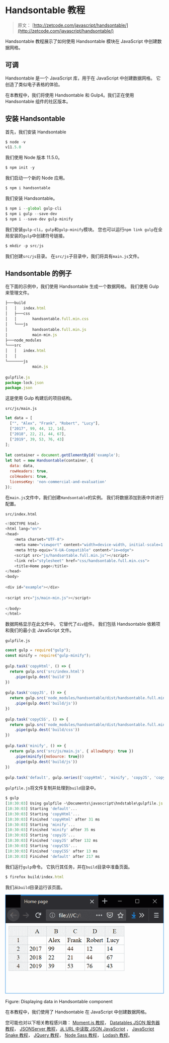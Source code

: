# Handsontable 教程

> 原文： [http://zetcode.com/javascript/handsontable/](http://zetcode.com/javascript/handsontable/)

Handsontable 教程展示了如何使用 Handsontable 模块在 JavaScript 中创建数据网格。

## 可调

Handsontable 是一个 JavaScript 库，用于在 JavaScript 中创建数据网格。 它创造了类似电子表格的体验。

在本教程中，我们将使用 Handsontable 和 Gulp4。我们正在使用 Handsontable 组件的社区版本。

## 安装 Handsontable

首先，我们安装 Handsontable

```js
$ node -v
v11.5.0

```

我们使用 Node 版本 11.5.0。

```js
$ npm init -y

```

我们启动一个新的 Node 应用。

```js
$ npm i handsontable 

```

我们安装 Handsontable。

```js
$ npm i --global gulp-cli
$ npm i gulp --save-dev
$ npm i --save-dev gulp-minify

```

我们安装`gulp-cli`，`gulp`和`gulp-minify`模块。 您也可以运行`npm link gulp`在全局安装的`gulp`中创建符号链接。

```js
$ mkdir -p src/js

```

我们创建`src/js`目录。 在`src/js`子目录中，我们将具有`main.js`文件。

## Handsontable 的例子

在下面的示例中，我们使用 Handsontable 生成一个数据网格。 我们使用 Gulp 来管理文件。

```js
├───build
│   │   index.html
│   ├───css
│   │       handsontable.full.min.css
│   └───js
│           handsontable.full.min.js
│           main-min.js
├───node_modules
└───src
│   │   index.html
│   │
└───────js
            main.js

gulpfile.js
package-lock.json
package.json        

```

这是使用 Gulp 构建后的项目结构。

`src/js/main.js`

```js
let data = [
  ["", "Alex", "Frank", "Robert", "Lucy"],
  ["2017", 99, 44, 12, 14],
  ["2018", 22, 21, 44, 67],
  ["2019", 39, 53, 76, 43]
];

let container = document.getElementById('example');
let hot = new Handsontable(container, {
  data: data,
  rowHeaders: true,
  colHeaders: true,
  licenseKey: 'non-commercial-and-evaluation'
});

```

在`main.js`文件中，我们创建`Handsontable`的实例。 我们将数据添加到表中并进行配置。

`src/index.html`

```js
<!DOCTYPE html>
<html lang="en">
<head>
    <meta charset="UTF-8">
    <meta name="viewport" content="width=device-width, initial-scale=1.0">
    <meta http-equiv="X-UA-Compatible" content="ie=edge">
    <script src="js/handsontable.full.min.js"></script>
    <link rel="stylesheet" href="css/handsontable.full.min.css">   
    <title>Home page</title>
</head>
<body>

<div id="example"></div>

<script src="js/main-min.js"></script>

</body>
</html>

```

数据网格显示在此文件中。 它替代了`div`组件。 我们包括 Handsontable 依赖项和我们的最小主 JavaScript 文件。

`gulpfile.js`

```js
const gulp = require("gulp");
const minify = require("gulp-minify");

gulp.task('copyHtml', () => {
  return gulp.src('src/index.html')
    .pipe(gulp.dest('build'))
})

gulp.task('copyJS', () => {
  return gulp.src('node_modules/handsontable/dist/handsontable.full.min.js')
    .pipe(gulp.dest('build/js'))
})

gulp.task('copyCSS', () => {
  return gulp.src('node_modules/handsontable/dist/handsontable.full.min.css')
    .pipe(gulp.dest('build/css'))
})

gulp.task('minify', () => {
  return gulp.src('src/js/main.js', { allowEmpty: true }) 
    .pipe(minify({noSource: true}))
    .pipe(gulp.dest('build/js'))
})

gulp.task('default', gulp.series(['copyHtml', 'minify', 'copyJS', 'copyCSS']));

```

`gulpfile.js`将文件复制并处理到`build`目录中。

```js
$ gulp
[10:30:03] Using gulpfile ~\Documents\javascript\hndstable\gulpfile.js
[10:30:03] Starting 'default'...
[10:30:03] Starting 'copyHtml'...
[10:30:03] Finished 'copyHtml' after 31 ms
[10:30:03] Starting 'minify'...
[10:30:03] Finished 'minify' after 35 ms
[10:30:03] Starting 'copyJS'...
[10:30:03] Finished 'copyJS' after 132 ms
[10:30:03] Starting 'copyCSS'...
[10:30:03] Finished 'copyCSS' after 13 ms
[10:30:03] Finished 'default' after 217 ms  

```

我们运行`gulp`命令。 它执行其任务，并在`build`目录中准备页面。

```js
$ firefox build/index.html

```

我们从`build`目录运行该页面。

![Displaying data in Handsontable component](img/d90cf099505f108296a083bd38a2921f.jpg)

Figure: Displaying data in Handsontable component

在本教程中，我们使用了 Handsontable 在 JavaScript 中创建数据网格。

您可能也对以下相关教程感兴趣： [Moment.js 教程](/javascript/momentjs/)， [Datatables JSON 服务器教程](/articles/datatablesjsonserver/)， [JSONServer 教程](/javascript/jsonserver/)，[从 URL 中读取 JSON JavaScript](/articles/javascriptjsonurl/) ， [JavaScript Snake 教程](/javascript/snake/)， [JQuery 教程](/web/jquery/)， [Node Sass 教程](/javascript/nodesass/)， [Lodash 教程](/javascript/lodash/)。